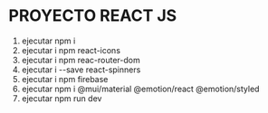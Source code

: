 # PROYECTO REACT JS

1. ejecutar npm i
2. ejecutar i npm react-icons
3. ejecutar i npm reac-router-dom
4. ejecutar i --save react-spinners
5. ejecutar i npm firebase
6. ejecutar npm i @mui/material @emotion/react @emotion/styled
7. ejecutar npm run dev

